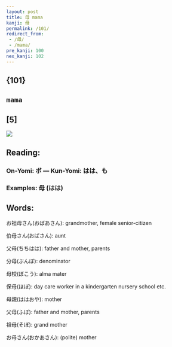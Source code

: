 ```yaml
---
layout: post
title: 母 mama
kanji: 母
permalink: /101/
redirect_from:
 - /母/
 - /mama/
pre_kanji: 100
nex_kanji: 102
---
```


## {101}

## `mama`

## [5]

<div class="stroke"><img src="E6AF8D.png" /></div>

## Reading:

### On-Yomi: ボ &mdash; Kun-Yomi: はは、も

### Examples: 母 (はは)

## Words:

お祖母さん(おばあさん): grandmother, female senior-citizen

伯母さん(おばさん): aunt

父母(ちちはは): father and mother, parents

分母(ぶんぼ): denominator

母校(ぼこう): alma mater

保母(ほぼ): day care worker in a kindergarten nursery school etc.

母親(ははおや): mother

父母(ふぼ): father and mother, parents

祖母(そぼ): grand mother

お母さん(おかあさん): (polite) mother
